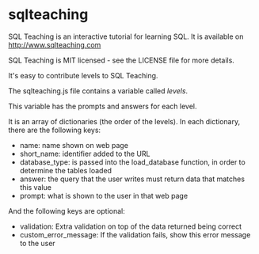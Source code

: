 sqlteaching
===========

SQL Teaching is an interactive tutorial for learning SQL.  It is available on http://www.sqlteaching.com

SQL Teaching is MIT licensed - see the LICENSE file for more details.

It's easy to contribute levels to SQL Teaching.

The sqlteaching.js file contains a variable called *levels*.

This variable has the prompts and answers for each level.

It is an array of dictionaries (the order of the levels).  In each dictionary, there are the following keys:
 - name:          name shown on web page
 - short_name:    identifier added to the URL
 - database_type: is passed into the load_database function, in order to determine the tables loaded
 - answer:        the query that the user writes must return data that matches this value
 - prompt:        what is shown to the user in that web page

And the following keys are optional:
 - validation:           Extra validation on top of the data returned being correct
 - custom_error_message: If the validation fails, show this error message to the user

